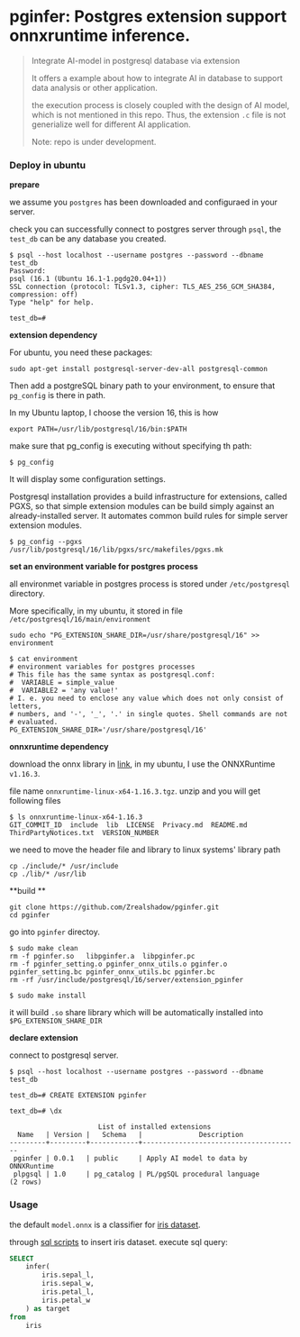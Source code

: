 # pginfer: Postgres extension support onnxruntime inference.

>Integrate AI-model in postgresql database via extension
>
>It offers a example about how to integrate AI in database to support data analysis or other application.
>
>the execution process is closely coupled with the design of AI model, which is not mentioned in this repo. Thus, the extension `.c` file is not generialize well for different AI application.
>
>Note: repo is under development.



### Deploy in ubuntu



**prepare**

we assume you `postgres` has been downloaded and configuraed in your server.

check you can successfully connect to postgres server through `psql`, the `test_db` can be any database you created.

```shell
$ psql --host localhost --username postgres --password --dbname test_db
Password:
psql (16.1 (Ubuntu 16.1-1.pgdg20.04+1))
SSL connection (protocol: TLSv1.3, cipher: TLS_AES_256_GCM_SHA384, compression: off)
Type "help" for help.

test_db=# 
```



**extension dependency**

For ubuntu, you need these packages:

```shell
sudo apt-get install postgresql-server-dev-all postgresql-common
```

Then add a postgreSQL binary path to your environment, to ensure that `pg_config` is there in path.

In my Ubuntu laptop, I choose the version 16, this is how

```shell
export PATH=/usr/lib/postgresql/16/bin:$PATH
```

make sure that pg_config is executing without specifying th path:

```shell
$ pg_config
```

It will display some configuration settings.

Postgresql installation provides a build infrastructure for extensions, called PGXS, so that simple extension modules can be build simply against an already-installed server. It automates common build rules for simple server extension modules.

```shell
$ pg_config --pgxs
/usr/lib/postgresql/16/lib/pgxs/src/makefiles/pgxs.mk
```



**set an environment variable for postgres process**

all environmet variable in postgres process is stored under  `/etc/postgresql` directory.

More specifically, in my ubuntu, it stored in file `/etc/postgresql/16/main/environment`

```shell
sudo echo "PG_EXTENSION_SHARE_DIR=/usr/share/postgresql/16" >> environment
```

```shell
$ cat environment 
# environment variables for postgres processes
# This file has the same syntax as postgresql.conf:
#  VARIABLE = simple_value
#  VARIABLE2 = 'any value!'
# I. e. you need to enclose any value which does not only consist of letters,
# numbers, and '-', '_', '.' in single quotes. Shell commands are not
# evaluated.
PG_EXTENSION_SHARE_DIR='/usr/share/postgresql/16'
```



**onnxruntime dependency**

download the onnx library in [link](https://github.com/microsoft/onnxruntime/releases), in my ubuntu, I use the ONNXRuntime `v1.16.3`.

file name `onnxruntime-linux-x64-1.16.3.tgz`. unzip and you will get following files

```shell
$ ls onnxruntime-linux-x64-1.16.3 
GIT_COMMIT_ID  include  lib  LICENSE  Privacy.md  README.md  ThirdPartyNotices.txt  VERSION_NUMBER
```

we need to move the header file and library to linux systems' library path

```shell
cp ./include/* /usr/include
cp ./lib/* /usr/lib
```



**build **

```shell
git clone https://github.com/Zrealshadow/pginfer.git
cd pginfer
```



go into `pginfer` directoy.

```shell
$ sudo make clean
rm -f pginfer.so   libpginfer.a  libpginfer.pc
rm -f pginfer_setting.o pginfer_onnx_utils.o pginfer.o pginfer_setting.bc pginfer_onnx_utils.bc pginfer.bc
rm -rf /usr/include/postgresql/16/server/extension_pginfer

$ sudo make install
```

it will build `.so` share library which will be automatically installed into  `$PG_EXTENSION_SHARE_DIR`



**declare extension**

connect to postgresql server.

```shell
$ psql --host localhost --username postgres --password --dbname test_db

test_db=# CREATE EXTENSION pginfer

text_db=# \dx

                      List of installed extensions
  Name   | Version |   Schema   |              Description              
---------+---------+------------+---------------------------------------
 pginfer | 0.0.1   | public     | Apply AI model to data by ONNXRuntime
 plpgsql | 1.0     | pg_catalog | PL/pgSQL procedural language
(2 rows)

```



### Usage

the default `model.onnx` is a classifier for [iris dataset](https://scikit-learn.org/stable/auto_examples/datasets/plot_iris_dataset.html).

through [sql scripts](https://gist.github.com/faustofjunqueira/ba97008616148653a9c633c066edaba9) to insert iris dataset.  execute sql query:

```sql
SELECT
    infer(
        iris.sepal_l,
        iris.sepal_w,
        iris.petal_l,
        iris.petal_w
    ) as target
from
    iris
```



